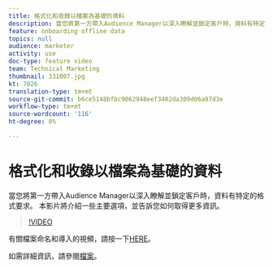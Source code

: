 ```yaml
---
title: 格式化和收錄以檔案為基礎的資料
description: 當您將第一方帶入Audience Manager以深入瞭解並鎖定客戶時，資料有特定的格式要求。 本影片將介紹一些主要選項，並告訴您如何取得更多資訊。
feature: onboarding offline data
topics: null
audience: marketer
activity: use
doc-type: feature video
team: Technical Marketing
thumbnail: 331007.jpg
kt: 7026
translation-type: tm+mt
source-git-commit: b6ce5148bfbc9062948eef3402da309d06a97d3e
workflow-type: tm+mt
source-wordcount: '116'
ht-degree: 0%

---
```



# 格式化和收錄以檔案為基礎的資料

當您將第一方帶入Audience Manager以深入瞭解並鎖定客戶時，資料有特定的格式要求。 本影片將介紹一些主要選項，並告訴您如何取得更多資訊。

>[!VIDEO](https://video.tv.adobe.com/v/331007/?quality=12&learn=on)

有關檔案命名和導入的視頻，請按一下[HERE](steps-for-ingesting-file-based-data.md)。

如需詳細資訊，請參閱[檔案](https://experienceleague.adobe.com/docs/audience-manager/user-guide/implementation-integration-guides/sending-audience-data/batch-data-transfer-process/inbound-file-contents.html?)。

